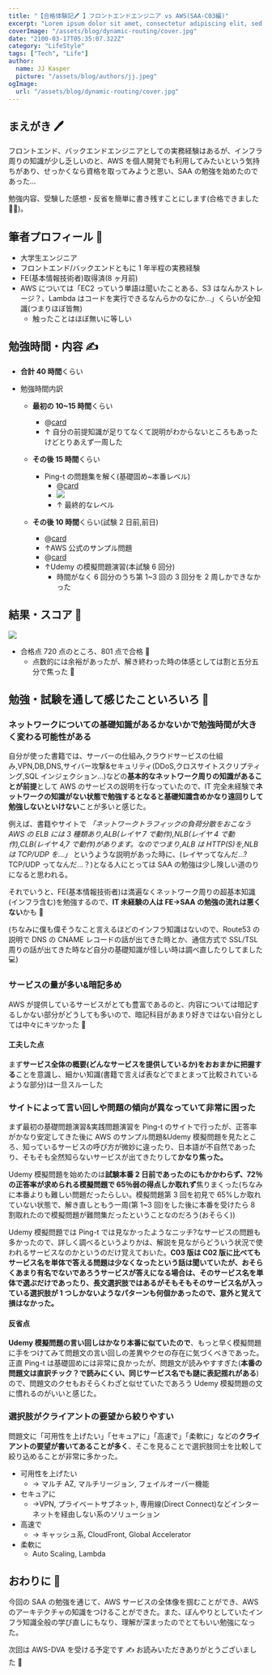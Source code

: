 ```yaml
---
title: "【合格体験記🖊️ 】フロントエンドエンジニア vs AWS(SAA-C03編)"
excerpt: "Lorem ipsum dolor sit amet, consectetur adipiscing elit, sed do eiusmod tempor incididunt ut labore et dolore magna aliqua. Praesent elementum facilisis leo vel fringilla"
coverImage: "/assets/blog/dynamic-routing/cover.jpg"
date: "2100-03-17T05:35:07.322Z"
category: "LifeStyle"
tags: ["Tech", "Life"]
author:
  name: JJ Kasper
  picture: "/assets/blog/authors/jj.jpeg"
ogImage:
  url: "/assets/blog/dynamic-routing/cover.jpg"
---
```


## まえがき 🖊️

フロントエンド、バックエンドエンジニアとしての実務経験はあるが、インフラ周りの知識が少し乏しいのと、AWS を個人開発でも利用してみたいという気持ちがあり、せっかくなら資格を取ってみようと思い、SAA の勉強を始めたのであった...

勉強内容、受験した感想・反省を簡単に書き残すことにします(合格できました 😮‍💨)。

## 筆者プロフィール 📃

- 大学生エンジニア
- フロントエンド/バックエンドともに 1 年半程の実務経験
- FE(基本情報技術者)取得済(8 ヶ月前)
- AWS については「EC2 っていう単語は聞いたことある、S3 はなんかストレージ？、Lambda はコードを実行できるなんらかのなにか...」くらいが全知識(つまりほぼ皆無)
  - 触ったことはほぼ無いに等しい

## 勉強時間・内容 ✍️

- **合計 40 時間**くらい
- 勉強時間内訳

  - **最初の 10~15 時間**くらい
    - @[card](https://www.amazon.co.jp/%E6%A8%A1%E6%93%AC%E5%95%8F%E9%A1%8C%E4%BB%98%E3%81%8D-AWS%E8%AA%8D%E5%AE%9A-%E3%82%BD%E3%83%AA%E3%83%A5%E3%83%BC%E3%82%B7%E3%83%A7%E3%83%B3%E3%82%A2%E3%83%BC%E3%82%AD%E3%83%86%E3%82%AF%E3%83%88-%E3%82%A2%E3%82%BD%E3%82%B7%E3%82%A8%E3%82%A4%E3%83%88%E6%95%99%E7%A7%91%E6%9B%B8-%E7%AC%AC3%E7%89%88%EF%BC%BBSAA-C03%EF%BC%BD%E5%AF%BE%E5%BF%9C/dp/4295016098/ref=asc_df_4295016098?mcid=8d445453afda37aeb395899043f141ca&th=1&psc=1&tag=jpgo-22&linkCode=df0&hvadid=707442440829&hvpos=&hvnetw=g&hvrand=7095013068415909501&hvpone=&hvptwo=&hvqmt=&hvdev=c&hvdvcmdl=&hvlocint=&hvlocphy=9197730&hvtargid=pla-1948536483021&psc=1&gad_source=1)
    - ↑ 自分の前提知識が足りてなくて説明がわからないところもあったけどとりあえず一周した
  - **その後 15 時間**くらい

    - Ping-t の問題集を解く(基礎固め~本番レベル)
      - @[card](https://mondai.ping-t.com/question_subjects/72)
      - ![](https://storage.googleapis.com/zenn-user-upload/fbf6f4505e00-20241106.png)
      - ↑ 最終的なレベル

  - **その後 10 時間**くらい(試験 2 日前,前日)
    - @[card](https://d1.awsstatic.com/ja_JP/training-and-certification/docs-sa-assoc/AWS-Certified-Solutions-Architect-Associate_Sample-Questions.pdf)
    - ↑AWS 公式のサンプル問題
    - @[card](https://www.udemy.com/course/aws-knan/learn/quiz/4632480/results?expanded=1415749711#overview)
    - ↑Udemy の模擬問題演習(本試験 6 回分)
      - 時間がなく 6 回分のうち第 1~3 回の 3 回分を 2 周しかできなかった

## 結果・スコア 🎊

![](https://storage.googleapis.com/zenn-user-upload/9da11d820e1d-20241106.jpg)

- 合格点 720 点のところ、801 点で合格 🎉
  - 点数的には余裕があったが、解き終わった時の体感としては割と五分五分で焦った 🫥

## 勉強・試験を通して感じたこといろいろ 🧐

### ネットワークについての基礎知識があるかないかで勉強時間が大きく変わる可能性がある

自分が使った書籍では、サーバーの仕組み,クラウドサービスの仕組み,VPN,DB,DNS,サイバー攻撃&セキュリティ(DDoS,クロスサイトスクリプティング,SQL インジェクション...)などの**基本的なネットワーク周りの知識があることが前提**として AWS のサービスの説明を行なっていたので、IT 完全未経験で**ネットワークの知識がない状態で勉強するとなると基礎知識含めかなり遠回りして勉強しないといけない**ことが多いと感じた。

例えば、書籍やサイトで
_「ネットワークトラフィックの負荷分散をおこなう AWS の ELB には 3 種類あり,ALB(レイヤ 7 で動作),NLB(レイヤ 4 で動作),CLB(レイヤ 4,7 で動作)があります。なのでつまり,ALB は HTTP(S)を,NLB は TCP/UDP を...」_
というような説明があった時に、(レイヤってなんだ...?TCP/UDP ってなんだ...？)となる人にとっては SAA の勉強は少し険しい道のりになると思われる。

それでいうと、FE(基本情報技術者)は満遍なくネットワーク周りの超基本知識(インフラ含む)を勉強するので、**IT 未経験の人は FE→SAA の勉強の流れは悪くない**かも 🤔

(ちなみに僕も偉そうなこと言えるほどのインフラ知識はないので、Route53 の説明で DNS の CNAME レコードの話が出てきた時とか、通信方式で SSL/TSL 周りの話が出てきた時など自分の基礎知識が怪しい時は調べ直したりしてました 💻)

### サービスの量が多い&暗記多め

AWS が提供しているサービスがとても豊富であるのと、内容については暗記するしかない部分がどうしても多いので、暗記科目があまり好きではない自分としては中々にキツかった 🫠

#### 工夫した点

まず**サービス全体の概要(どんなサービスを提供しているか)をおおまかに把握する**ことを意識し、細かい知識(書籍で言えば表などでまとまって比較されているような部分)は一旦スルーした

### サイトによって言い回しや問題の傾向が異なっていて非常に困った

まず最初の基礎問題演習&実践問題演習を Ping-t のサイトで行ったが、正答率がかなり安定してきた後に AWS のサンプル問題&Udemy 模擬問題を見たところ、知っているサービスの呼び方が微妙に違ったり、日本語が不自然であったり、そもそも全然知らないサービスが出てきたりして**かなり焦った。**

Udemy 模擬問題を始めたのは**試験本番 2 日前であったのにもかかわらず、72％の正答率が求められる模擬問題で 65％弱の得点しか取れず**焦りまくった(ちなみに本番よりも難しい問題だったらしい。模擬問題第 3 回を初見で 65%しか取れていない状態で、解き直しともう一周(第 1~3 回)をした後に本番を受けたら 8 割取れたので模擬問題が難問集だったということなのだろう(おそらく))

Udemy 模擬問題では Ping-t では見なかったようなニッチ?なサービスの問題も多かったので、詳しく調べるというよりかは、解説を見ながらどういう状況で使われるサービスなのかというのだけ覚えておいた。**C03 版は C02 版に比べてもサービス名を単体で答える問題は少なくなったという話は聞いていたが、おそらくあまり有名でないであろうサービスが答えになる場合は、そのサービス名を単体で選ぶだけであったり、長文選択肢ではあるがそもそもそのサービス名が入っている選択肢が 1 つしかないようなパターンも何個かあったので、意外と覚えて損はなかった。**

#### 反省点

**Udemy 模擬問題の言い回しはかなり本番に似ていたので**、もっと早く模擬問題に手をつけてみて問題文の言い回しの差異やクセの存在に気づくべきであった。正直 Ping-t は基礎固めには非常に良かったが、問題文が読みやすすぎた(**本番の問題文は直訳チック？で読みにくい、同じサービス名でも謎に表記揺れがある**)ので、問題文のクセもおそらくわざと似せていたであろう Udemy 模擬問題の文に慣れるのがいいと感じた。

### 選択肢がクライアントの要望から絞りやすい

問題文に「可用性を上げたい」「セキュアに」「高速で」「柔軟に」などの**クライアントの要望が書いてあることが多く**、そこを見ることで選択肢同士を比較して絞り込めることが非常に多かった。

- 可用性を上げたい
  - → マルチ AZ, マルチリージョン, フェイルオーバー機能
- セキュアに
  - →VPN, プライベートサブネット, 専用線(Direct Connect)などインターネットを経由しない系のソリューション
- 高速で
  - → キャッシュ系, CloudFront, Global Accelerator
- 柔軟に
  - Auto Scaling, Lambda

## おわりに 🙌

今回の SAA の勉強を通じて、AWS サービスの全体像を掴むことができ、AWS のアーキテクチャの知識をつけることができた。また、ぼんやりとしていたインフラ知識全般の学び直しにもなり、理解が深まったのでとてもいい勉強になった。

次回は AWS-DVA を受ける予定です ✍️ お読みいただきありがとうございました 🥳
